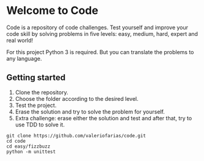 # Welcome to Code

Code is a repository of code challenges. 
Test yourself and improve your code skill by solving problems in five levels: easy, medium, hard, expert and real world!

For this project Python 3 is required. But you can translate the problems  to any language.

## Getting started

1. Clone the repository.
2. Choose the folder according to the desired level.
3. Test the project.
4. Erase the solution and try to solve the problem for yourself.
5. Extra challenge: erase either the solution and test and after that, try to use TDD to solve it. 

 ```console
git clone https://github.com/valeriofarias/code.git
cd code
cd easy/fizzbuzz
python -m unittest
```
